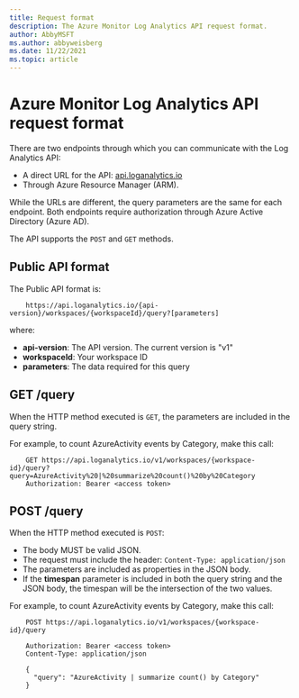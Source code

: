 ```yaml
---
title: Request format
description: The Azure Monitor Log Analytics API request format.
author: AbbyMSFT
ms.author: abbyweisberg
ms.date: 11/22/2021
ms.topic: article
---
```

# Azure Monitor Log Analytics API request format

There are two endpoints through which you can communicate with the Log Analytics API:
- A direct URL for the API: [api.loganalytics.io](https://api.loganalytics.io/)
- Through Azure Resource Manager (ARM).

While the URLs are different, the query parameters are the same for each endpoint. Both endpoints require authorization through Azure Active Directory (Azure AD).

The API supports the `POST` and `GET` methods.

## Public API format

The Public API format is:

```
    https://api.loganalytics.io/{api-version}/workspaces/{workspaceId}/query?[parameters]
```
where:
 - **api-version**: The API version. The current version is "v1"
 - **workspaceId**: Your workspace ID
 - **parameters**: The data required for this query

## GET /query

When the HTTP method executed is `GET`, the parameters are included in the query string.

For example, to count AzureActivity events by Category, make this call:

```
    GET https://api.loganalytics.io/v1/workspaces/{workspace-id}/query?query=AzureActivity%20|%20summarize%20count()%20by%20Category
    Authorization: Bearer <access token>
```
## POST /query

When the HTTP method executed is `POST`:
 - The body MUST be valid JSON.
 - The request must include the header: `Content-Type: application/json` 
 - The parameters are included as properties in the JSON body.
 - If the **timespan** parameter is included in both the query string and the JSON body, the timespan will be the intersection of the two values. 
 
For example, to count AzureActivity events by Category, make this call:

```
    POST https://api.loganalytics.io/v1/workspaces/{workspace-id}/query
    
    Authorization: Bearer <access token>
    Content-Type: application/json
    
    {
      "query": "AzureActivity | summarize count() by Category"
    }
```